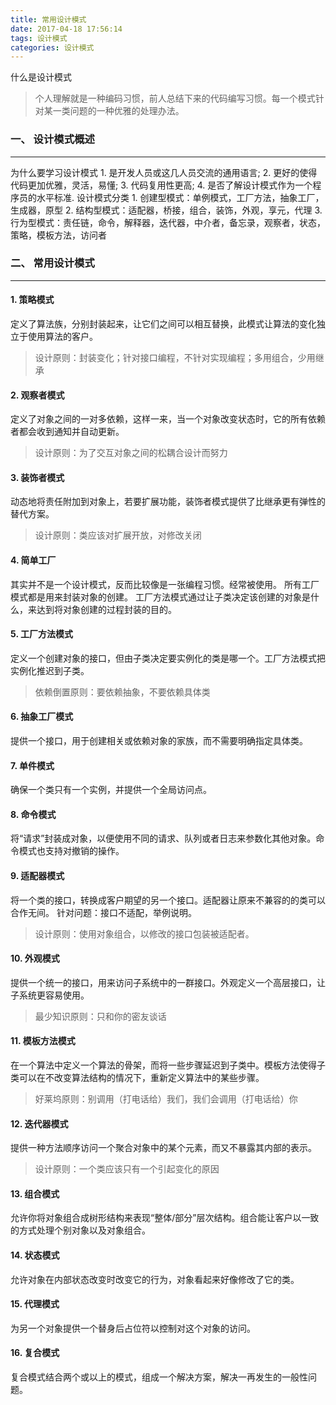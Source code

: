 ```yaml
---
title: 常用设计模式
date: 2017-04-18 17:56:14
tags: 设计模式
categories: 设计模式
---
```

什么是设计模式
>个人理解就是一种编码习惯，前人总结下来的代码编写习惯。每一个模式针对某一类问题的一种优雅的处理办法。

<!--  more -->

### 一、 设计模式概述
---
为什么要学习设计模式
    1. 是开发人员或这几人员交流的通用语言;
    2. 更好的使得代码更加优雅，灵活，易懂;
    3. 代码复用性更高;
    4. 是否了解设计模式作为一个程序员的水平标准.
设计模式分类
    1. 创建型模式：单例模式，工厂方法，抽象工厂，生成器，原型
    2. 结构型模式：适配器，桥接，组合，装饰，外观，享元，代理
    3. 行为型模式：责任链，命令，解释器，迭代器，中介者，备忘录，观察者，状态，策略，模板方法，访问者

### 二、 常用设计模式
---
#### 1. 策略模式
定义了算法族，分别封装起来，让它们之间可以相互替换，此模式让算法的变化独立于使用算法的客户。
> 设计原则：封装变化；针对接口编程，不针对实现编程；多用组合，少用继承

#### 2. 观察者模式
定义了对象之间的一对多依赖，这样一来，当一个对象改变状态时，它的所有依赖者都会收到通知并自动更新。
> 设计原则：为了交互对象之间的松耦合设计而努力

#### 3. 装饰者模式
动态地将责任附加到对象上，若要扩展功能，装饰者模式提供了比继承更有弹性的替代方案。
> 设计原则：类应该对扩展开放，对修改关闭
 
#### 4. 简单工厂
其实并不是一个设计模式，反而比较像是一张编程习惯。经常被使用。
所有工厂模式都是用来封装对象的创建。
工厂方法模式通过让子类决定该创建的对象是什么，来达到将对象创建的过程封装的目的。
#### 5. 工厂方法模式
定义一个创建对象的接口，但由子类决定要实例化的类是哪一个。工厂方法模式把实例化推迟到子类。
> 依赖倒置原则：要依赖抽象，不要依赖具体类

#### 6. 抽象工厂模式
提供一个接口，用于创建相关或依赖对象的家族，而不需要明确指定具体类。
 
#### 7. 单件模式
确保一个类只有一个实例，并提供一个全局访问点。
#### 8. 命令模式
将“请求”封装成对象，以便使用不同的请求、队列或者日志来参数化其他对象。命令模式也支持对撤销的操作。

#### 9. 适配器模式
将一个类的接口，转换成客户期望的另一个接口。适配器让原来不兼容的的类可以合作无间。
针对问题：接口不适配，举例说明。
> 设计原则：使用对象组合，以修改的接口包装被适配者。

#### 10. 外观模式
提供一个统一的接口，用来访问子系统中的一群接口。外观定义一个高层接口，让子系统更容易使用。
> 最少知识原则：只和你的密友谈话

#### 11. 模板方法模式
在一个算法中定义一个算法的骨架，而将一些步骤延迟到子类中。模板方法使得子类可以在不改变算法结构的情况下，重新定义算法中的某些步骤。
> 好莱坞原则：别调用（打电话给）我们，我们会调用（打电话给）你

#### 12. 迭代器模式
提供一种方法顺序访问一个聚合对象中的某个元素，而又不暴露其内部的表示。
> 设计原则：一个类应该只有一个引起变化的原因

#### 13. 组合模式
允许你将对象组合成树形结构来表现“整体/部分”层次结构。组合能让客户以一致的方式处理个别对象以及对象组合。
#### 14. 状态模式
允许对象在内部状态改变时改变它的行为，对象看起来好像修改了它的类。
 
#### 15. 代理模式
为另一个对象提供一个替身后占位符以控制对这个对象的访问。
#### 16. 复合模式
复合模式结合两个或以上的模式，组成一个解决方案，解决一再发生的一般性问题。
 

